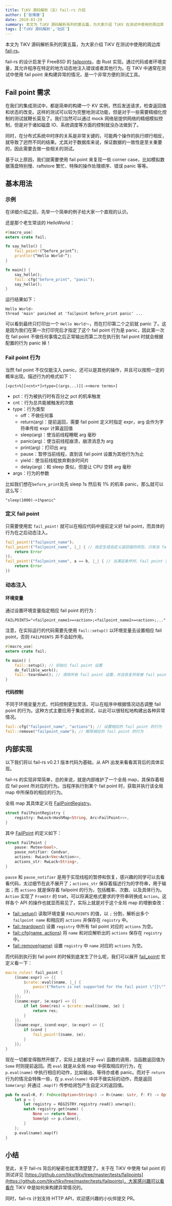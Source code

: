 ```yaml
---
title: TiKV 源码解析（五）fail-rs 介绍
author: ['张博康']
date: 2019-03-29
summary: 本文为 TiKV 源码解析系列的第五篇，为大家介绍 TiKV 在测试中使用的周边库 fail-rs。
tags: ['TiKV 源码解析','社区']
---
```


本文为 TiKV 源码解析系列的第五篇，为大家介绍 TiKV 在测试中使用的周边库 [fail-rs](https://github.com/pingcap/fail-rs)。

fail-rs 的设计启发于 FreeBSD 的 [failpoints](https://www.freebsd.org/cgi/man.cgi?query=fail)，由 Rust 实现。通过代码或者环境变量，其允许程序在特定的地方动态地注入错误或者其他行为。在 TiKV 中通常在测试中使用 fail point 来构建异常的情况，是一个非常方便的测试工具。

## Fail point 需求

在我们的集成测试中，都是简单的构建一个 KV 实例，然后发送请求，检查返回值和状态的改变。这样的测试可以较为完整地测试功能，但是对于一些需要精细化控制的测试就鞭长莫及了。我们当然可以通过 mock 网络层提供网络的精细模拟控制，但是对于诸如磁盘 IO、系统调度等方面的控制就没办法做到了。

同时，在分布式系统中时序的关系是非常关键的，可能两个操作的执行顺行相反，就导致了迥然不同的结果。尤其对于数据库来说，保证数据的一致性是至关重要的，因此需要去做一些相关的测试。

基于以上原因，我们就需要使用 fail point 来复现一些 corner case，比如模拟数据落盘特别慢、raftstore 繁忙、特殊的操作处理顺序、错误 panic 等等。

## 基本用法

### 示例

在详细介绍之前，先举一个简单的例子给大家一个直观的认识。

还是那个老生常谈的 HelloWorld：

```rust
#[macro_use]
extern crate fail;

fn say_hello() {
    fail_point!(“before_print”);
    println!(“Hello World~”);
}

fn main() {
    say_hello();
    fail::cfg("before_print", "panic");
    say_hello();
}
```

运行结果如下：

```text
Hello World~
thread 'main' panicked at 'failpoint before_print panic' ...
```

可以看到最终只打印出一个 `Hello World～`，而在打印第二个之前就 panic 了。这是因为我们在第一次打印完后才指定了这个 fail point 行为是 panic，因此第一次在 fail point 不做任何事情之后正常输出而第二次在执行到 fail point 时就会根据配置的行为 panic 掉！

### Fail point 行为

当然 fail point 不仅仅能注入 panic，还可以是其他的操作，并且可以按照一定的概率出现。描述行为的格式如下：

```
[<pct>%][<cnt>*]<type>[(args...)][-><more terms>]
```

+ pct：行为被执行时有百分之 pct 的机率触发
+ cnt：行为总共能被触发的次数
+ type：行为类型
    - off：不做任何事
    - return(arg)：提前返回，需要 fail point 定义时指定 expr，arg 会作为字符串传给 expr 计算返回值
    - sleep(arg)：使当前线程睡眠 arg 毫秒
    - panic(arg)：使当前线程崩溃，崩溃消息为 arg
    - print(arg)：打印出 arg
    - pause：暂停当前线程，直到该 fail point 设置为其他行为为止
    - yield：使当前线程放弃剩余时间片
    - delay(arg)：和 sleep 类似，但是让 CPU 空转 arg 毫秒
+ args：行为的参数

比如我们想在`before_print`处先 sleep 1s 然后有 1% 的机率 panic，那么就可以这么写：

```text
"sleep(1000)->1%panic"
```

### 定义 fail point

只需要使用宏 `fail_point!` 就可以在相应代码中提前定义好 fail point，而具体的行为在之后动态注入。

```rust
fail_point!("failpoint_name");
fail_point!("failpoint_name", |_| { // 指定生成自定义返回值的闭包，只有当 fail point 的行为为 return 时，才会调用该闭包并返回结果
    return Error
});
fail_point!("failpoint_name", a == b, |_| { // 当满足条件时，fail point 才被触发
    return Error
})
```

### 动态注入

#### 环境变量

通过设置环境变量指定相应 fail point 的行为：

```shell
FAILPOINTS="<failpoint_name1>=<action>;<failpoint_name2>=<action>;..."
```

注意，在实际运行的代码需要先使用 `fail::setup()` 以环境变量去设置相应 fail point，否则 `FAILPOINTS` 并不会起作用。

```rust
#[macro_use]
extern crate fail;

fn main() {
    fail::setup(); // 初始化 fail point 设置
    do_fallible_work();
    fail::teardown(); // 清除所有 fail point 设置，并且恢复所有被 fail point 暂停的线程
}
```

#### 代码控制

不同于环境变量方式，代码控制更加灵活，可以在程序中根据情况动态调整 fail point 的行为。这种方式主要应用于集成测试，以此可以很轻松地构建出各种异常情况。

```rust
fail::cfg("failpoint_name", "actions"); // 设置相应的 fail point 的行为
fail::remove("failpoint_name"); // 解除相应的 fail point 的行为
```

## 内部实现

以下我们将以 fail-rs v0.2.1 版本代码为基础，从 API 出发来看看其背后的具体实现。

fail-rs 的实现非常简单，总的来说，就是内部维护了一个全局 map，其保存着相应 fail point 所对应的行为。当程序执行到某个 fail point 时，获取并执行该全局 map 中所保存的相应的行为。

全局 map 其具体定义在 [FailPointRegistry](https://github.com/pingcap/fail-rs/blob/v0.2.1/src/lib.rs#L602)。

```rust
struct FailPointRegistry {
    registry: RwLock<HashMap<String, Arc<FailPoint>>>,
}
```

其中 [FailPoint](https://github.com/pingcap/fail-rs/blob/v0.2.1/src/lib.rs#L518) 的定义如下：

```rust
struct FailPoint {
    pause: Mutex<bool>,
    pause_notifier: Condvar,
    actions: RwLock<Vec<Action>>,
    actions_str: RwLock<String>,
}
```

`pause` 和 `pause_notifier` 是用于实现线程的暂停和恢复，感兴趣的同学可以去看看代码，太过细节在此不展开了；`actions_str` 保存着描述行为的字符串，用于输出；而 `actions` 就是保存着 failpoint 的行为，包括概率、次数、以及具体行为。`Action` 实现了 `FromStr` 的 trait，可以将满足格式要求的字符串转换成 `Action`。这样各个 API 的操作也就显而易见了，实际上就是对于这个全局 map 的增删查改：

+ [fail::setup()](https://github.com/pingcap/fail-rs/blob/v0.2.1/src/lib.rs#L628) 读取环境变量 `FAILPOINTS` 的值，以 `;` 分割，解析出多个 `failpoint name` 和相应的 `actions` 并保存在 `registry` 中。
+ [fail::teardown()](https://github.com/pingcap/fail-rs/blob/v0.2.1/src/lib.rs#L729) 设置 `registry` 中所有 fail point 对应的 `actions` 为空。
+ [fail::cfg(name, actions)](https://github.com/pingcap/fail-rs/blob/v0.2.1/src/lib.rs#L729) 将 `name` 和对应解析出的 `actions` 保存在 `registry` 中。
+ [fail::remove(name)](https://github.com/pingcap/fail-rs/blob/v0.2.1/src/lib.rs#L729) 设置 `registry` 中 `name` 对应的 `actions` 为空。

而代码到执行到 fail point 的时候到底发生了什么呢，我们可以展开 [fail_point!](https://github.com/pingcap/fail-rs/blob/v0.2.1/src/lib.rs#L817) 宏定义看一下：

```rust
macro_rules! fail_point {
    ($name:expr) => {{
        $crate::eval($name, |_| {
            panic!("Return is not supported for the fail point \"{}\"", $name);
        });
    }};
    ($name:expr, $e:expr) => {{
        if let Some(res) = $crate::eval($name, $e) {
            return res;
        }
    }};
    ($name:expr, $cond:expr, $e:expr) => {{
        if $cond {
            fail_point!($name, $e);
        }
    }};
}
```

现在一切都变得豁然开朗了，实际上就是对于 `eval` 函数的调用，当函数返回值为 `Some` 时则提前返回。而 `eval` 就是从全局 map 中获取相应的行为，在 `p.eval(name)` 中执行相应的动作，比如输出、等待亦或者 panic。而对于 `return` 行为的情况会特殊一些，在 `p.eval(name)` 中并不做实际的动作，而是返回 `Some(arg)` 并通过 `.map(f)` 传参给闭包产生自定义的返回值。

```rust
pub fn eval<R, F: FnOnce(Option<String>) -> R>(name: &str, f: F) -> Option<R> {
    let p = {
        let registry = REGISTRY.registry.read().unwrap();
        match registry.get(name) {
            None => return None,
            Some(p) => p.clone(),
        }
    };
    p.eval(name).map(f)
}
```

## 小结

至此，关于 fail-rs 背后的秘密也就清清楚楚了。关于在 TiKV 中使用 fail point 的测试详见 [https://github.com/tikv/tikv/tree/master/tests/failpoints](https://github.com/tikv/tikv/tree/master/tests/failpoints)，大家感兴趣可以看看在 TiKV 中是如何来构建异常情况的。

同时，fail-rs 计划支持 HTTP API，欢迎感兴趣的小伙伴提交 PR。
